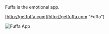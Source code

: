 Fuffa is the emotional app.

[http://getfuffa.com](http://getfuffa.com "Fuffa")

![Fuffa App](http://imgh.us/yo_4.jpg)


